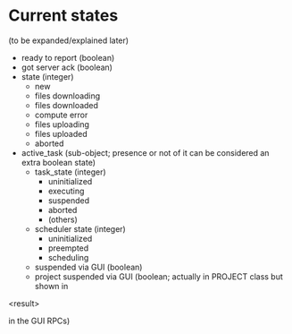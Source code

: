 # Current states #

(to be expanded/explained later)

  * ready to report (boolean)
  * got server ack (boolean)
  * state (integer)
    * new
    * files downloading
    * files downloaded
    * compute error
    * files uploading
    * files uploaded
    * aborted
  * active\_task (sub-object; presence or not of it can be considered an extra boolean state)
    * task\_state (integer)
      * uninitialized
      * executing
      * suspended
      * aborted
      * (others)
    * scheduler state (integer)
      * uninitialized
      * preempted
      * scheduling
    * suspended via GUI (boolean)
    * project suspended via GUI (boolean; actually in PROJECT class but shown in 

&lt;result&gt;

 in the GUI RPCs)